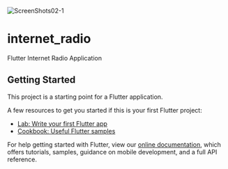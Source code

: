 ![ScreenShots02-1](https://user-images.githubusercontent.com/12381584/104798246-4a08b780-5808-11eb-89b8-84e94997e71c.png)


# internet_radio

Flutter Internet Radio Application

## Getting Started

This project is a starting point for a Flutter application.

A few resources to get you started if this is your first Flutter project:

- [Lab: Write your first Flutter app](https://flutter.dev/docs/get-started/codelab)
- [Cookbook: Useful Flutter samples](https://flutter.dev/docs/cookbook)

For help getting started with Flutter, view our
[online documentation](https://flutter.dev/docs), which offers tutorials,
samples, guidance on mobile development, and a full API reference.
